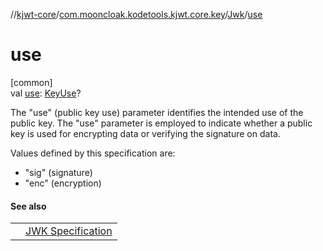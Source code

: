 //[kjwt-core](../../../index.md)/[com.mooncloak.kodetools.kjwt.core.key](../index.md)/[Jwk](index.md)/[use](use.md)

# use

[common]\
val [use](use.md): [KeyUse](../-key-use/index.md)?

The &quot;use&quot; (public key use) parameter identifies the intended use of the public key. The &quot;use&quot; parameter is employed to indicate whether a public key is used for encrypting data or verifying the signature on data.

Values defined by this specification are:

- 
   &quot;sig&quot; (signature)
- 
   &quot;enc&quot; (encryption)

#### See also

| | |
|---|---|
|  | [JWK Specification](https://datatracker.ietf.org/doc/html/rfc7517#section-4.2) |

